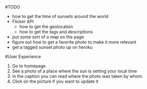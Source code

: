 #TODO

- how to get the time of sunsets around the world
- Flicker API 
  - how to get the geolocation
  - how to get the tags and descriptions 
- put some sort of a map on the page
- figure out how to get a favorite photo to make it more relevant
- get a tagged sunset photo up on heroku
  

#User Experience

1. Go to homepage
2. See a photo of a place where the sun is setting your local time
3. In the caption you can read where the photo was taken by whom
4. Click on the picture if you want to update it 

